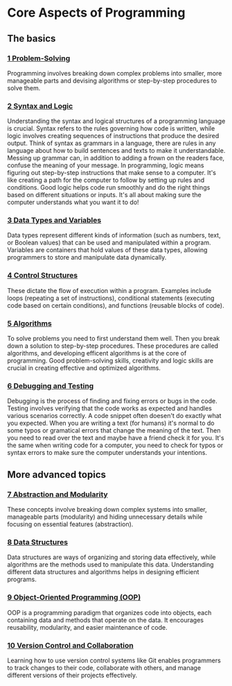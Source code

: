 # Core Aspects of Programming

## The basics

### [1 Problem-Solving](./Core-Aspects/01_Problem-Solving.md)
Programming involves breaking down complex problems into smaller, more manageable parts and devising algorithms or step-by-step procedures to solve them.

### [2 Syntax and Logic](./Core-Aspects/02_Syntax-and-logic.md)
Understanding the syntax and logical structures of a programming language is crucial. Syntax refers to the rules governing how code is written, while logic involves creating sequences of instructions that produce the desired output. 
Think of syntax as grammars in a language, there are rules in any language about how to build sentences and texts to make it understandable. Messing up grammar can, in addition to adding a frown on the readers face, confuse the meaning of your message. 
In programming, logic means figuring out step-by-step instructions that make sense to a computer. It's like creating a path for the computer to follow by setting up rules and conditions. Good logic helps code run smoothly and do the right things based on different situations or inputs. It's all about making sure the computer understands what you want it to do!

### [3 Data Types and Variables](./Core-Aspects/03_Data-types-and-variables.md)
Data types represent different kinds of information (such as numbers, text, or Boolean values) that can be used and manipulated within a program. Variables are containers that hold values of these data types, allowing programmers to store and manipulate data dynamically.

### [4 Control Structures](./Core-Aspects/04_Control-structures.md)
These dictate the flow of execution within a program. Examples include loops (repeating a set of instructions), conditional statements (executing code based on certain conditions), and functions (reusable blocks of code).

### [5 Algorithms](./Core-Aspects/05_Algorithms.md)
To solve problems you need to first understand them well. Then you break down a solution to step-by-step procedures. These procedures are called algorithms, and developing efficent algorithms is at the core of programming. Good problem-solving skills, creativity and logic skills are crucial in creating effective and optimized algorithms.

### [6 Debugging and Testing](./Core-Aspects/06_Debugging-and-testing.md)
Debugging is the process of finding and fixing errors or bugs in the code. Testing involves verifying that the code works as expected and handles various scenarios correctly. A code snippet often doesen't do exactly what you expected. When you are writing a text (for humans) it's normal to do some typos or gramatical errors that change the meaning of the text. Then you need to read over the text and maybe have a friend check it for you. It's the same when writing code for a computer, you need to check for typos or syntax errors to make sure the computer understands your intentions. 

## More advanced topics

### [7 Abstraction and Modularity](./Core-Aspects/07_Abstraction-and-modularity.md)
These concepts involve breaking down complex systems into smaller, manageable parts (modularity) and hiding unnecessary details while focusing on essential features (abstraction).

### [8 Data Structures](./Core-Aspects/08_Data-structures.md)
Data structures are ways of organizing and storing data effectively, while algorithms are the methods used to manipulate this data. Understanding different data structures and algorithms helps in designing efficient programs.

### [9 Object-Oriented Programming (OOP)](./Core-Aspects/09_Object-Oriented-Programming.md)
OOP is a programming paradigm that organizes code into objects, each containing data and methods that operate on the data. It encourages reusability, modularity, and easier maintenance of code.

### [10 Version Control and Collaboration](./Core-Aspects/10_Version-Control-and-Collaboration.md)
Learning how to use version control systems like Git enables programmers to track changes to their code, collaborate with others, and manage different versions of their projects effectively.
